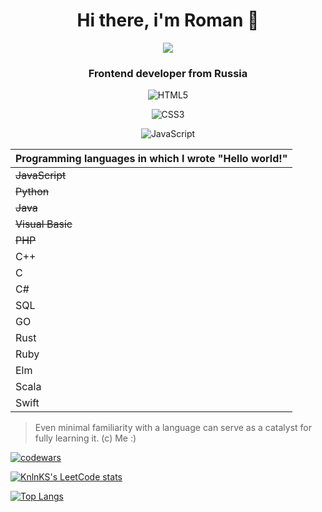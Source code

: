 <div align="center">
  <h1>  Hi there, i'm Roman 👋</h1>

[<img src="https://media4.giphy.com/media/zOvBKUUEERdNm/giphy.gif?cid=ecf05e47z6a7nsj4qk3gdesy8bz9rysh95e752g1jp7r87rq&amp;rid=giphy.gif&amp;ct=g">](https://media.giphy.com/media/zOvBKUUEERdNm/giphy.gif)
  
  <h3>Frontend developer from Russia</h3>

![HTML5](https://img.shields.io/badge/html5-%23E34F26.svg?style=for-the-badge&logo=html5&logoColor=white)

![CSS3](https://img.shields.io/badge/css3-%231572B6.svg?style=for-the-badge&logo=css3&logoColor=white)

![JavaScript](https://img.shields.io/badge/javascript-%23323330.svg?style=for-the-badge&logo=javascript&logoColor=%23F7DF1E)
</div>

|Programming languages in which I wrote "Hello world!"|
|:-|
|~~JavaScript~~|
|~~Python~~|
|~~Java~~|
|~~Visual Basic~~|
|~~PHP~~|
|С++|
|С|
|С#|
|SQL|
|GO|
|Rust|
|Ruby|
|Elm|
|Scala|
|Swift|


>Even minimal familiarity with a language can serve as a catalyst for fully learning it. (c) Me :)

[![codewars](https://www.codewars.com/users/YoAsakura/badges/large)](https://www.codewars.com/users/YoAsakura) 

[![KnlnKS's LeetCode stats](https://leetcode-stats-six.vercel.app/api?username=YoAsakura&theme=dark)](https://github.com/YoAsakura/leetcode-stats)

[![Top Langs](https://github-readme-stats.vercel.app/api/top-langs/?username=YoAsakura&hide_progress=true)](https://github.com/anuraghazra/github-readme-stats)

<!--
**YoAsakura/YoAsakura** is a ✨ _special_ ✨ repository because its `README.md` (this file) appears on your GitHub profile.

Here are some ideas to get you started:

- 🔭 I’m currently working on ...
- 🌱 I’m currently learning ...
- 👯 I’m looking to collaborate on ...
- 🤔 I’m looking for help with ...
- 💬 Ask me about ...
- 📫 How to reach me: ...
- 😄 Pronouns: ...
- ⚡ Fun fact: ...
-->
